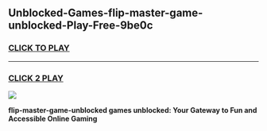 
## Unblocked-Games-flip-master-game-unblocked-Play-Free-9be0c
<h3>
<a href="https://premium76.site?title=flip-master-game-unblocked&ref=12A">CLICK TO PLAY</a></h3>
<hr>

<h3>
<a href="https://premium76.site?title=flip-master-game-unblocked&ref=12A">CLICK 2 PLAY</a>
  
</h3>

<a href="https://premium76.site?title=flip-master-game-unblocked&ref=12A"><img src="https://clearcache.store/games.png"></a>


**flip-master-game-unblocked games unblocked: Your Gateway to Fun and Accessible Online Gaming**
